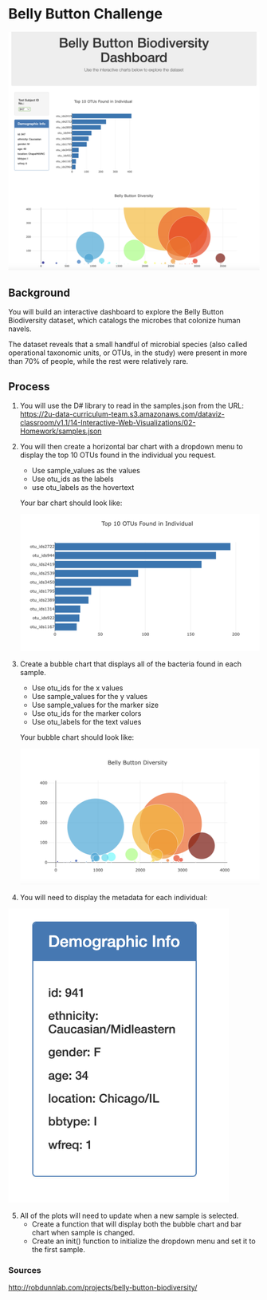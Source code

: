 # Belly Button Challenge

![](Screenshots/overView.png)

## Background
You will build an interactive dashboard to explore the Belly Button Biodiversity dataset, which catalogs the microbes that colonize human navels. 

The dataset reveals that a small handful of microbial species (also called operational taxonomic units, or OTUs, in the study) were present in more than 70% of people, while the rest were relatively rare.

## Process
1. You will use the D# library to read in the samples.json from the URL: https://2u-data-curriculum-team.s3.amazonaws.com/dataviz-classroom/v1.1/14-Interactive-Web-Visualizations/02-Homework/samples.json

2. You will then create a horizontal bar chart with a dropdown menu to display the top 10 OTUs found in the individual you request. 
    - Use sample_values as the values
    - Use otu_ids as the labels
    - use otu_labels as the hovertext
    
    Your bar chart should look like:
    
    ![](Screenshots/barChart.png)
    
3. Create a bubble chart that displays all of the bacteria found in each sample.
    - Use otu_ids for the x values
    - Use sample_values for the y values
    - Use sample_values for the marker size
    - Use otu_ids for the marker colors
    - Use otu_labels for the text values
    
    Your bubble chart should look like:
    
    ![](Screenshots/bubbleChart.png)
    
4. You will need to display the metadata for each individual:

![](Screenshots/metaData.png)

5. All of the plots will need to update when a new sample is selected.
    - Create a function that will display both the bubble chart and bar chart when sample is changed. 
    - Create an init() function to initialize the dropdown menu and set it to the first sample.

    












### Sources
http://robdunnlab.com/projects/belly-button-biodiversity/
